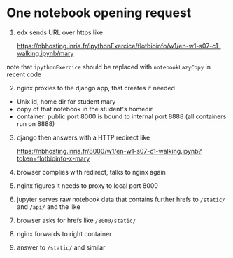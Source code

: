 # One notebook opening request 

1. edx sends URL over https like

    https://nbhosting.inria.fr/ipythonExercice/flotbioinfo/w1/en-w1-s07-c1-walking.ipynb/mary

note that `ipythonExercice` should be replaced with `notebookLazyCopy` in recent code

2. nginx proxies to the django app, that creates if needed

  * Unix id, home dir for student mary
  * copy of that notebook in the student's homedir
  * container: public port 8000 is bound to internal port 8888 (all containers run on 8888)

3. django then answers with a HTTP redirect like

    https://nbhosting.inria.fr/8000/w1/en-w1-s07-c1-walking.ipynb?token=flotbioinfo-x-mary 
 
4. browser complies with redirect, talks to nginx again

5. nginx figures it needs to proxy to local port 8000 

6. jupyter serves raw notebook data that contains further hrefs to `/static/` and `/api/` and the like

7. browser asks for hrefs like `/8000/static/`

8. nginx forwards to right container

9. answer to `/static/`  and similar
